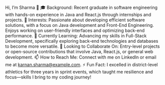 Hi, I’m Sharma 👋
🎓 Background: Recent graduate in software engineering with hands-on experience in Java and React.js through internships and projects.
👀 Interests: Passionate about developing efficient software solutions, with a focus on Java development and Front-End Engineering. Enjoys working on user-friendly interfaces and optimizing back-end performance.
🌱 Currently Learning: Advancing my skills in Full-Stack Development, specifically exploring back-end technologies and databases to become more versatile.
💼 Looking to Collaborate On: Entry-level projects or open-source contributions that involve Java, React.js, or general web development.
📫 How to Reach Me: Connect with me on LinkedIn or email me at karnan.sharma@example.com.
⚡ Fun Fact: I excelled in district-level athletics for three years in sprint events, which taught me resilience and focus—skills I bring to my coding journey!
